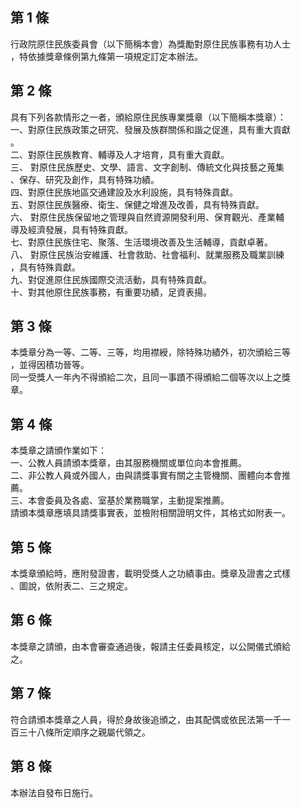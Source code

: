 第 1 條
-------
行政院原住民族委員會（以下簡稱本會）為獎勵對原住民族事務有功人士  
，特依據獎章條例第九條第一項規定訂定本辦法。

第 2 條
-------
具有下列各款情形之一者，頒給原住民族專業獎章（以下簡稱本獎章）：  
一、對原住民族政策之研究、發展及族群關係和諧之促進，具有重大貢獻  
    。  
二、對原住民族教育、輔導及人才培育，具有重大貢獻。   
三、 對原住民族歷史、文學、語言、文字創制、傳統文化與技藝之蒐集  
     、保存、研究及創作，具有特殊功績。  
四、對原住民族地區交通建設及水利設施，具有特殊貢獻。   
五、對原住民族醫療、衛生、保健之增進及改善，具有特殊貢獻。   
六、 對原住民族保留地之管理與自然資源開發利用、保育觀光、產業輔  
     導及經濟發展，具有特殊貢獻。  
七、對原住民族住宅、聚落、生活環境改善及生活輔導，貢獻卓著。   
八、 對原住民族治安維護、社會救助、社會福利、就業服務及職業訓練  
     ，具有特殊貢獻。  
九、對促進原住民族國際交流活動，具有特殊貢獻。   
十、對其他原住民族事務，有重要功績，足資表揚。

第 3 條
-------
本獎章分為一等、二等、三等，均用襟綬，除特殊功績外，初次頒給三等  
，並得因積功晉等。  
同一受獎人一年內不得頒給二次，且同一事蹟不得頒給二個等次以上之獎  
章。

第 4 條
-------
本獎章之請頒作業如下：   
一、公教人員請頒本獎章，由其服務機關或單位向本會推薦。   
二、非公教人員或外國人，由與請獎事實有關之主管機關、團體向本會推  
    薦。  
三、本會委員及各處、室基於業務職掌，主動提案推薦。   
請頒本獎章應填具請獎事實表，並檢附相關證明文件，其格式如附表一。

第 5 條
-------
本獎章頒給時，應附發證書，載明受獎人之功績事由。獎章及證書之式樣  
、圖說，依附表二、三之規定。

第 6 條
-------
本獎章之請頒，由本會審查通過後，報請主任委員核定，以公開儀式頒給  
之。

第 7 條
-------
符合請頒本獎章之人員，得於身故後追頒之，由其配偶或依民法第一千一  
百三十八條所定順序之親屬代領之。

第 8 條
-------
本辦法自發布日施行。


